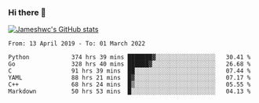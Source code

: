 ### Hi there 👋

[![Jameshwc's GitHub stats](https://github-readme-stats.vercel.app/api?username=jameshwc)](https://github.com/anuraghazra/github-readme-stats)

<!--START_SECTION:waka-->

```text
From: 13 April 2019 - To: 01 March 2022

Python            374 hrs 39 mins ███████▓░░░░░░░░░░░░░░░░░   30.41 %
Go                328 hrs 40 mins ██████▓░░░░░░░░░░░░░░░░░░   26.68 %
C                 91 hrs 39 mins  ██░░░░░░░░░░░░░░░░░░░░░░░   07.44 %
YAML              88 hrs 21 mins  █▓░░░░░░░░░░░░░░░░░░░░░░░   07.17 %
C++               68 hrs 24 mins  █▒░░░░░░░░░░░░░░░░░░░░░░░   05.55 %
Markdown          50 hrs 53 mins  █░░░░░░░░░░░░░░░░░░░░░░░░   04.13 %
```

<!--END_SECTION:waka-->